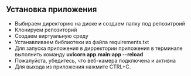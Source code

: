 ## Установка приложения  

* Выбираем директорию на диске и создаем папку под репозитроий
* Клонируем репозиторий
* Создаем виртуальную среду
* Устанавливаем библиотеки из файла requirements.txt
* Для запуска приложения в дирректории приложения в терминале выполнить команду **uvicorn app.main:app --reload**
* Пожалуйста, убедитесь, что веб-камера подключена и активна
* Для выхода из приложения нажмите CTRL+C.


